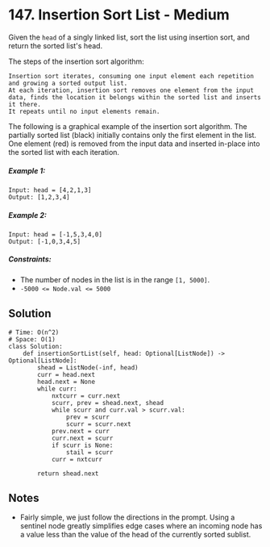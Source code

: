 # 147. Insertion Sort List - Medium

Given the `head` of a singly linked list, sort the list using insertion sort, and return the sorted list's head.

The steps of the insertion sort algorithm:

    Insertion sort iterates, consuming one input element each repetition and growing a sorted output list.
    At each iteration, insertion sort removes one element from the input data, finds the location it belongs within the sorted list and inserts it there.
    It repeats until no input elements remain.

The following is a graphical example of the insertion sort algorithm. The partially sorted list (black) initially contains only the first element in the list. One element (red) is removed from the input data and inserted in-place into the sorted list with each iteration.

##### Example 1:

```
Input: head = [4,2,1,3]
Output: [1,2,3,4]
```

##### Example 2:

```
Input: head = [-1,5,3,4,0]
Output: [-1,0,3,4,5]
```

##### Constraints:

- The number of nodes in the list is in the range `[1, 5000]`.
- `-5000 <= Node.val <= 5000`

## Solution

```
# Time: O(n^2)
# Space: O(1)
class Solution:
    def insertionSortList(self, head: Optional[ListNode]) -> Optional[ListNode]:
        shead = ListNode(-inf, head)
        curr = head.next
        head.next = None
        while curr:
            nxtcurr = curr.next
            scurr, prev = shead.next, shead
            while scurr and curr.val > scurr.val:
                prev = scurr
                scurr = scurr.next
            prev.next = curr
            curr.next = scurr
            if scurr is None:
                stail = scurr
            curr = nxtcurr
        
        return shead.next
```

## Notes
- Fairly simple, we just follow the directions in the prompt. Using a sentinel node greatly simplifies edge cases where an incoming node has a value less than the value of the head of the currently sorted sublist.